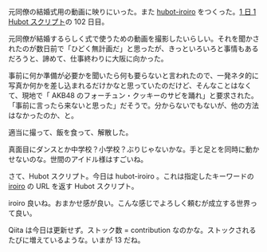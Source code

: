 元同僚の結婚式用の動画に映りにいった。また [hubot-iroiro][gh:bouzuya/hubot-iroiro] をつくった。[1 日 1 Hubot スクリプト][hubot-script-per-day]の 102 日目。

元同僚が結婚するらしく式で使うための動画を撮影したいらしい。それを聞かされたのが数日前で「ひどく無計画だ」と思ったが、きっといろいろと事情もあるだろうと、諦めて、仕事終わりに大阪に向かった。

事前に何か準備が必要かを聞いたら何も要らないと言われたので、一発ネタ的に写真か何かを差し込まれるだけかなと思っていたのだけど、そんなことはなくて、現地で「 AKB48 のフォーチュン・クッキーのサビを踊れ」と要求された。「事前に言ったら来ないと思った」だそうで。分からないでもないが、他の方法はなかったのか、と。

適当に撮って、飯を食って、解散した。

真面目にダンスとか中学校？小学校？ぶりじゃないかな。手と足とを同時に動かせないのな。世間のアイドル様はすごいね。

さて、Hubot スクリプト。今日は hubot-iroiro 。これは指定したキーワードの [iroiro][iroiro] の URL を返す Hubot スクリプト。

iroiro 良いね。おまかせ感が良い。こんな感じでよろしく頼むが成立する世界って良い。

Qiita は今日は更新せず。ストック数 = contribution なのかな。ストックされるたびに増えているような。いまが 13 だね。

[iroiro]: http://synthsky.com/iroiro/
[gh:bouzuya/hubot-iroiro]: https://github.com/bouzuya/hubot-iroiro
[hubot-script-per-day]: http://blog.bouzuya.net/posts?tags=hubot-script-per-day
